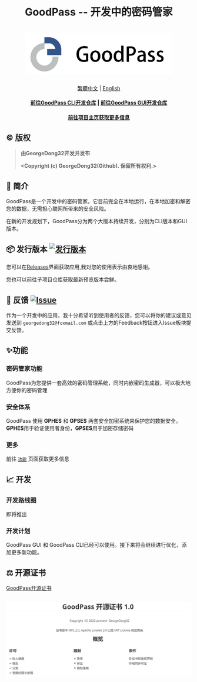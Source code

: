 <h1 align="center">
GoodPass -- 开发中的密码管家
<h1 align="center">
  <img src="../../Resource/Title%20Photo/GoodPass3.0_Title.png" alt="GoodPass" width="400">
</h1>
  <p align="center">
    <a href="./README_tcn.md">繁體中文</a>
    |
    <a href="../../README.md">English</a>
  </p>
<h4 align="center">
    <a href="https://github.com/GeorgeDong32/GoodPass-CLI">前往GoodPass CLI开发仓库</a>
    |
    <a href="https://github.com/GeorgeDong32/GoodPass-GUI">前往GoodPass GUI开发仓库</a>
</h4>
<h4 align="center">
  <a href="https://georgedong32.github.io/GoodPass">前往项目主页获取更多信息</a>
</h4>



## ©️ 版权

> **由GeorgeDong32开发并发布** 
>
> **<Copyright (c) GeorgeDong32(Github). 保留所有权利.>**<br>
## 🎤 简介

GoodPass是一个开发中的密码管家。它目前完全在本地运行，在本地加密和解密您的数据，无需担心联网所带来的安全风险。

在新的开发规划下，GoodPass分为两个大版本持续开发，分别为CLI版本和GUI版本。

## 📦 发行版本  [<img src="https://img.shields.io/badge/GoodPass-发行版本-34558b" alt="发行版本">](https://github.com/GeorgeDong32/GoodPass/releases)

您可以在[Releases](https://github.com/GeorgeDong32/GoodPass/releases)界面获取应用,我对您的使用表示由衷地感谢。

您也可以前往子项目仓库获取最新预览版本尝鲜。

## 💬 反馈  [<img src="https://img.shields.io/badge/GoodPass-反馈-939597" alt="Issue">](https://github.com/GeorgeDong32/GoodPass/issues)

作为一个开发中的应用，我十分希望听到使用者的反馈，您可以将你的建议或意见发送到 `georgedong32@foxmail.com` 或点击上方的Feedback按钮进入Issue板块提交反馈。

## ✨功能

### 密码管家功能

GoodPass为您提供一套高效的密码管理系统，同时内嵌密码生成器，可以极大地方便你的密码管理

### 安全体系

GoodPass 使用 **GPHES** 和 **GPSES** 两套安全加密系统来保护您的数据安全。**GPHES**用于验证使用者身份，**GPSES**用于加密存储密码

### 更多

前往 [`功能`](https://georgedong32.github.io/GoodPass/features) 页面获取更多信息

## 📈 开发

### 开发路线图

即将推出

### 开发计划

GoodPass GUI 和 GoodPass CLI已经可以使用。接下来将会继续进行优化，添加更多新功能。

## :balance_scale: 开源证书

[GoodPass开源证书](https://github.com/GeorgeDong32/GoodPass/blob/main/Docs/License/LICENSE_ZH.md)

<h2 align=center>
    <img src="../../Resource/LicenseOverview/GPOL_overview_CN.png">
</h2>
